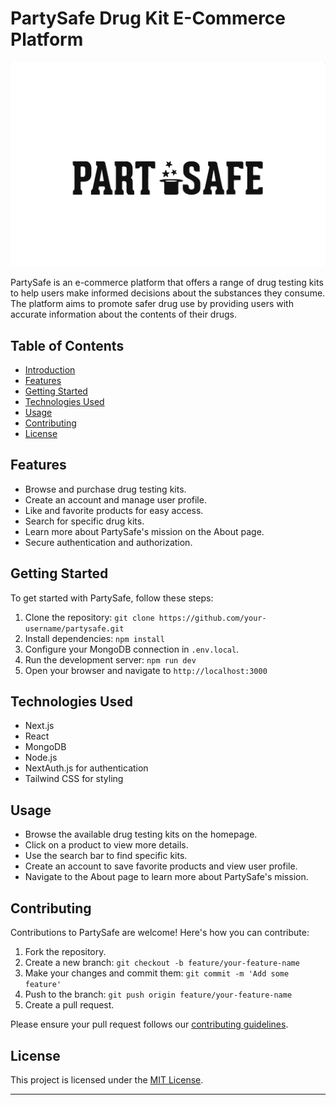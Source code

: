 # PartySafe Drug Kit E-Commerce Platform

![PartySafe Logo](/public/logo.png)

PartySafe is an e-commerce platform that offers a range of drug testing kits to help users make informed decisions about the substances they consume. The platform aims to promote safer drug use by providing users with accurate information about the contents of their drugs.

## Table of Contents

- [Introduction](#partysafe-drug-kit-e-commerce-platform)
- [Features](#features)
- [Getting Started](#getting-started)
- [Technologies Used](#technologies-used)
- [Usage](#usage)
- [Contributing](#contributing)
- [License](#license)

## Features

- Browse and purchase drug testing kits.
- Create an account and manage user profile.
- Like and favorite products for easy access.
- Search for specific drug kits.
- Learn more about PartySafe's mission on the About page.
- Secure authentication and authorization.

## Getting Started

To get started with PartySafe, follow these steps:

1. Clone the repository: `git clone https://github.com/your-username/partysafe.git`
2. Install dependencies: `npm install`
3. Configure your MongoDB connection in `.env.local`.
4. Run the development server: `npm run dev`
5. Open your browser and navigate to `http://localhost:3000`

## Technologies Used

- Next.js
- React
- MongoDB
- Node.js
- NextAuth.js for authentication
- Tailwind CSS for styling

## Usage

- Browse the available drug testing kits on the homepage.
- Click on a product to view more details.
- Use the search bar to find specific kits.
- Create an account to save favorite products and view user profile.
- Navigate to the About page to learn more about PartySafe's mission.

## Contributing

Contributions to PartySafe are welcome! Here's how you can contribute:

1. Fork the repository.
2. Create a new branch: `git checkout -b feature/your-feature-name`
3. Make your changes and commit them: `git commit -m 'Add some feature'`
4. Push to the branch: `git push origin feature/your-feature-name`
5. Create a pull request.

Please ensure your pull request follows our [contributing guidelines](CONTRIBUTING.md).

## License

This project is licensed under the [MIT License](LICENSE).

---